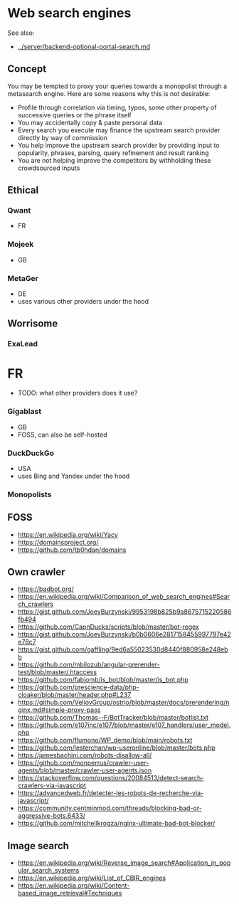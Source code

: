 # Web search engines

See also:

* [../server/backend-optional-portal-search.md](../server/backend-optional-portal-search.md)

## Concept

You may be tempted to proxy your queries towards a monopolist through a metasearch engine.
Here are some reasons why this is not desirable:

* Profile through correlation via timing, typos, some other property of successive queries or the phrase itself
* You may accidentally copy & paste personal data
* Every search you execute may finance the upstream search provider directly by way of commission
* You help improve the upstream search provider by providing input to popularity, phrases, parsing, query refinement and result ranking
* You are not helping improve the competitors by withholding these crowdsourced inputs

## Ethical

### Qwant

* FR

### Mojeek

* GB

### MetaGer

* DE
* uses various other providers under the hood

## Worrisome

### ExaLead

# FR
* TODO: what other providers does it use?

### Gigablast

* GB
* FOSS, can also be self-hosted

### DuckDuckGo

* USA
* uses Bing and Yandex under the hood

### Monopolists

## FOSS

* https://en.wikipedia.org/wiki/Yacy
* https://domainsproject.org/
* https://github.com/tb0hdan/domains


## Own crawler

* https://badbot.org/
* https://en.wikipedia.org/wiki/Comparison_of_web_search_engines#Search_crawlers
* https://gist.github.com/JoeyBurzynski/9953198b825b9a8675715220586fb494
* https://github.com/CapnDucks/scripts/blob/master/bot-regex
* https://gist.github.com/JoeyBurzynski/b0b0606e2817158455997797e42e78c7
* https://gist.github.com/gaffling/9ed6a55023530d8440f880958e248ebb
* https://github.com/mbilozub/angular-prerender-test/blob/master/.htaccess
* https://github.com/fabiomb/is_bot/blob/master/is_bot.php
* https://github.com/prescience-data/php-cloaker/blob/master/header.php#L237
* https://github.com/VeliovGroup/ostrio/blob/master/docs/prerendering/nginx.md#simple-proxy-pass
* https://github.com/Thomas--F/BotTracker/blob/master/botlist.txt
* https://github.com/e107inc/e107/blob/master/e107_handlers/user_model.php
* https://github.com/flumono/WP_demo/blob/main/robots.txt
* https://github.com/lesterchan/wp-useronline/blob/master/bots.php
* https://jamesbachini.com/robots-disallow-all/
* https://github.com/monperrus/crawler-user-agents/blob/master/crawler-user-agents.json
* https://stackoverflow.com/questions/20084513/detect-search-crawlers-via-javascript
* https://advancedweb.fr/detecter-les-robots-de-recherche-via-javascript/
* https://community.centminmod.com/threads/blocking-bad-or-aggressive-bots.6433/
* https://github.com/mitchellkrogza/nginx-ultimate-bad-bot-blocker/

## Image search

* https://en.wikipedia.org/wiki/Reverse_image_search#Application_in_popular_search_systems
* https://en.wikipedia.org/wiki/List_of_CBIR_engines
* https://en.wikipedia.org/wiki/Content-based_image_retrieval#Techniques
